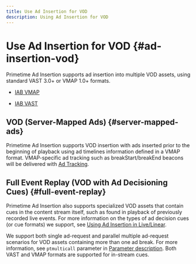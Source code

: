```yaml
---
title: Use Ad Insertion for VOD
description: Using Ad Insertion for VOD
---
```


# Use Ad Insertion for VOD {#ad-insertion-vod}

Primetime Ad Insertion supports ad insertion into multiple VOD assets, using standard VAST 3.0+ or VMAP 1.0+ formats.

* [IAB VMAP](https://www.iab.com/wp-content/uploads/2015/06/VMAPv1_0.pdf)

* [IAB VAST](https://www.iab.com/wp-content/uploads/2015/06/VASTv3_0.pdf)

## VOD (Server-Mapped Ads) {#server-mapped-ads}

Primetime Ad Insertion supports VOD insertion with ads inserted prior to the beginning of playback using ad timelines information defined in a VMAP format.  VMAP-specific ad tracking such as breakStart/breakEnd beacons will be delivered with [Ad Tracking](set-up-ad-tracking.md).

## Full Event Replay (VOD with Ad Decisioning Cues) {#full-event-replay}

Primetime Ad Insertion also supports specialized VOD assets that contain cues in the content stream itself, such as found in playback of previously recorded live events. For more information on the types of ad decision cues (or cue formats) we support, see [Using Ad Insertion in Live/Linear](ad-insertion-live-linear-stream.md).

We support both single ad-request and parallel multiple ad-request scenarios for VOD assets containing more than one ad break. For more information, see `ptmulticall` parameter in [Parameter description](/help/primetime-ad-insertion/technical-reference/bootstrap-api.md). Both VAST and VMAP formats are supported for in-stream cues.
